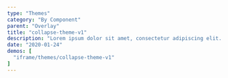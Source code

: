 ```yaml
---
type: "Themes"
category: "By Component"
parent: "Overlay"
title: "collapse-theme-v1"
description: "Lorem ipsum dolor sit amet, consectetur adipiscing elit. Nunc tempus laoreet leo sit amet iaculis."
date: "2020-01-24"
demos: [
  "iframe/themes/collapse-theme-v1"
]
---
```

